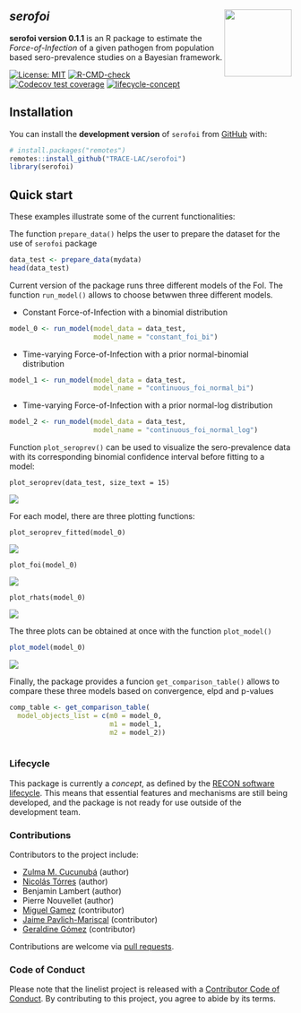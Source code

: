 
## *serofoi*<img src="man/figures/serofoi-logo.png" align="right" width="120" />

__serofoi version 0.1.1__ is an R package to estimate the *Force-of-Infection* of a given pathogen from population based sero-prevalence studies on a Bayesian framework.

<!-- badges: start -->

[![License:
MIT](https://img.shields.io/badge/License-MIT-yellow.svg)](https://opensource.org/licenses/MIT)
[![R-CMD-check](https://github.com/epiverse-trace/readepi/actions/workflows/R-CMD-check.yaml/badge.svg)](https://github.com/TRACE-LAC/serofoi/actions/workflows/R-CMD-check.yaml)
[![Codecov test
coverage](https://codecov.io/gh/epiverse-trace/readepi/branch/main/graph/badge.svg)](https://github.com/TRACE-LAC/serofoi?branch=dev)
[![lifecycle-concept](https://raw.githubusercontent.com/reconverse/reconverse.github.io/master/images/badge-concept.svg)](https://www.reconverse.org/lifecycle.html#concept)
<!-- badges: end -->

## Installation

You can install the **development version** of `serofoi` from
[GitHub](https://github.com/) with:

``` r
# install.packages("remotes")
remotes::install_github("TRACE-LAC/serofoi")
library(serofoi)
```

## Quick start

These examples illustrate some of the current functionalities:

The function `prepare_data()` helps the user to prepare the dataset for the use of `serofoi` package

``` r
data_test <- prepare_data(mydata)
head(data_test)
```

Current version of the package runs three different models of the FoI. The function `run_model()` allows to choose betwwen three different models.


- Constant Force-of-Infection with a binomial distribution
``` r
model_0 <- run_model(model_data = data_test,
                     model_name = "constant_foi_bi")
``` 

- Time-varying Force-of-Infection with a prior normal-binomial distribution
``` r
model_1 <- run_model(model_data = data_test,
                     model_name = "continuous_foi_normal_bi")
```

- Time-varying Force-of-Infection with a prior normal-log distribution
``` r
model_2 <- run_model(model_data = data_test,
                     model_name = "continuous_foi_normal_log")
``` 

Function `plot_seroprev()` can be used to visualize the sero-prevalence data with its corresponding binomial confidence interval before fitting to a model:
```
plot_seroprev(data_test, size_text = 15)
```
![](man/figures/plot_seroprev_example.png)

For each model, there are three plotting functions:
```
plot_seroprev_fitted(model_0)
``` 
![](man/figures/plot_seroprev_fitted_example.png)


```
plot_foi(model_0)
``` 
![](man/figures/plot_foi_example.png)


```
plot_rhats(model_0)
``` 
![](man/figures/plot_rhats_example.png)


The three plots can be obtained at once with the function `plot_model()`
``` r
plot_model(model_0)
```
![](man/figures/plot_model_example.png)


Finally, the package provides a funcion `get_comparison_table()`  allows to compare these three models based on convergence, elpd and p-values

``` r
comp_table <- get_comparison_table(
  model_objects_list = c(m0 = model_0,
                         m1 = model_1,
                         m2 = model_2))
                         
``` 




### Lifecycle

This package is currently a *concept*, as defined by the [RECON software
lifecycle](https://www.reconverse.org/lifecycle.html). This means that
essential features and mechanisms are still being developed, and the
package is not ready for use outside of the development team.

### Contributions

Contributors to the project include:

- [Zulma M. Cucunubá](https://github.com/zmcucunuba) (author)
- [Nicolás Tórres](https://github.com/ntorresd) (author)
- Benjamin Lambert (author)
- Pierre Nouvellet (author)
- [Miguel Gamez](https://github.com/megamezl) (contributor)
- [Jaime Pavlich-Mariscal](https://github.com/jpavlich) (contributor)
- [Geraldine Gómez](https://github.com/GeraldineGomez) (contributor)

Contributions are welcome via [pull
requests](https://github.com/TRACE-LAC/serofoi/pulls).


### Code of Conduct

Please note that the linelist project is released with a [Contributor
Code of
Conduct](https://contributor-covenant.org/version/2/0/CODE_OF_CONDUCT.html).
By contributing to this project, you agree to abide by its terms.
